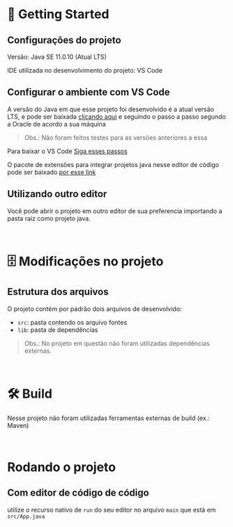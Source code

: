 # 🚀 Getting Started

## Configurações do projeto

Versão: Java SE 11.0.10 (Atual LTS)

IDE utilizada no desenvolvimento do projeto: VS Code

## Configurar o ambiente com VS Code

A versão do Java em que esse projeto foi desenvolvido é a atual versão LTS, e pode ser baixada [clicando aqui](https://www.oracle.com/br/java/technologies/javase-jdk11-downloads.html) e seguindo o passo a passo segundo a Oracle de acordo a sua máquina

> Obs.: Não foram feitos testes para as versões anteriores a essa

Para baixar o VS Code [Siga esses passos](https://code.visualstudio.com/Download)

O pacote de extensões para integrar projetos java nesse editor de código pode ser baixado [por esse link](https://marketplace.visualstudio.com/items?itemName=vscjava.vscode-java-pack)

## Utilizando outro editor

Você pode abrir o projeto em outro editor de sua preferencia importando a pasta raiz como projeto java.

<br />

# 🗄 Modificações no projeto

## Estrutura dos arquivos

O projeto contém por padrão dois arquivos de desenvolvido:

- `src`: pasta contendo os arquivo fontes
- `lib`: pasta de dependências

> Obs.: No projeto em questão não foram utilizadas dependências externas.

<br />

# 🛠 Build

Nesse projeto não foram utilizadas ferramentas externas de build (ex.: Maven)

<br />

# Rodando o projeto

## Com editor de código de código

utilize o recurso nativo de `run` do seu editor no arquivo `main` que está em `src/App.java`
